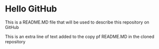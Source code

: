 # Hello GitHub


This is a README.MD file that will be used to describe this
repository on GitHub

This is an extra line of text added to the copy
pf README.MD in the cloned repository
